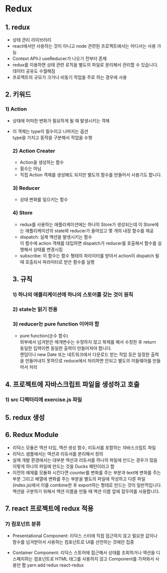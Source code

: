 # Redux

## 1. redux

- 상태 관리 라이브러리
- react에서만 사용하는 것이 아니고 node 관련된 프로젝트에서는 어디서는 사용 가능
- Context API나 useReducer가 나오기 전부터 존재
- redux를 이용하면 상태 관련 로직을 별도의 파일로 분리해서 관리할 수 있습니다.  
  데이터 공유도 수월해짐
- 프로젝트의 규모가 크거나 비동기 작업을 주로 하는 경우에 사용

## 2. 키워드

### 1) Action

- 상태에 어떠한 변화가 필요하게 될 때 발생시키는 객체
- 이 객체는 type이 필수이고 나머지는 옵션  
  type을 가지고 동작을 구분해서 작업을 수행

  ### 2) Action Creater

  - Action을 생성하는 함수
  - 필수는 아님
  - 직접 Action 객체를 생성해도 되지만 별도의 함수를 만들어서 사용기도 합니다.

  ### 3) Reducer

  - 상태 변화를 일으키는 함수

  ### 4) Store

  - redux를 사용하는 애플리케이션에는 하나의 Store가 생성되는데 이 Store에는 애플리케이션의 state와 reducer가 들어있고 몇 개의 내장 함수를 제공
  - dispatch: 실제 액션을 발생시키는 함수  
    이 함수에 action 객체를 대입하면 dispatch가 reducer를 호출해서 함수를 실행해서 상태를 변경시킴
  - subscribe: 이 함수는 함수 형태의 파라미터를 받아서 action이 dispatch 될 때 호출되서 파라미터로 받은 함수를 실행

  ## 3. 규칙

  ### 1) 하나의 애플리케이션에 하나의 스토어를 갖는 것이 원칙

  ### 2) state는 읽기 전용

  ### 3) reducer는 pure function 이어야 함

  - pure function(순수 함수)  
    외부에서 넘겨받은 매개변수는 수정하지 않고 복제를 해서 수정한 후 return  
    동일한 입력이면 동일한 출력이 만들어져야 합니다.  
    랜덤이나 new Date 또는 네트워크에서 다운로드 받는 작업 등은 일정한 출력을 만들어내지 못하므로 reduce에서 처리하면 안되고 별도의 미들웨어를 만들어서 처리

## 4. 프로젝트에 자바스크립트 파일을 생성하고 호출

### 1) src 디렉터리에 exercise.js 파일

## 5. redux 생성

## 6. Redux Module

- 리덕스 모듈은 액션 타입, 액션 생성 함수, 리듀서를 포함하는 자바스크립트 파일
- 리덕스 샘플에서는 액션과 리듀서를 분리해서 정의
- 실제 개발 환경에서는 대부분 액션과 리듀서를 하나의 파일에 만드는 경우가 많음  
  이렇게 하나의 파일에 만드는 것을 Ducks 패턴이라고 함
- 이전의 예제를 모듈화 시킨다면 counter를 변화를 주는 부분과 text에 변화를 주는 부분 그리고 배열에 변화를 주는 부분을 별도의 파일에 작성하고 다른 파일(index.js)에서 이를 combine한 후 export하는 형태로 만드는 것이 일반적입니다.  
  액션을 구분하기 위해서 액션 이름을 만들 때 액션 이름 앞에 접두어를 사용합니다.

## 7. react 프로젝트에 redux 적용

### 7) 컴포넌트 분류

- Presentational Component: 리덕스 스터에 직접 접근하지 않고 필요한 값이나 함수를 넘겨받아서 사용하는 컴포넌트로 UI를 선언하는 것에만 집중

- Container Component: 리덕스 스토어에 접근해서 상태를 조회하거나 액션을 디스패치하는 컴포넌트로 HTML 태그를 사용하지 않고 Component를 가져와서 사용만 함
  yarn add redux react-redux
